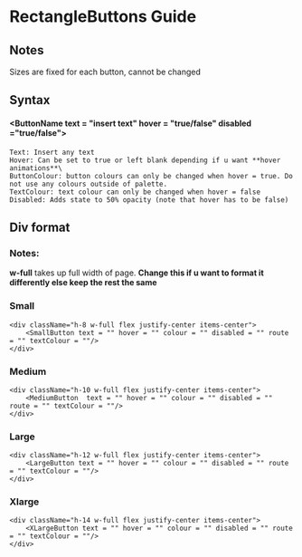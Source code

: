# RectangleButtons Guide

## Notes
Sizes are fixed for each button, cannot be changed

## Syntax
#### <**ButtonName** text = "insert text" hover = "true/false" disabled ="true/false"\>
````
Text: Insert any text
Hover: Can be set to true or left blank depending if u want **hover animations**\
ButtonColour: button colours can only be changed when hover = true. Do not use any colours outside of palette.
TextColour: text colour can only be changed when hover = false
Disabled: Adds state to 50% opacity (note that hover has to be false)
````

## Div format
### Notes:
**w-full** takes up full width of page. **Change this if u want to format it differently else keep the rest the same**

### Small
```
<div className="h-8 w-full flex justify-center items-center">
    <SmallButton text = "" hover = "" colour = "" disabled = "" route = "" textColour = ""/>
</div>
```
### Medium
```
<div className="h-10 w-full flex justify-center items-center">
    <MediumButton  text = "" hover = "" colour = "" disabled = "" route = "" textColour = ""/>
</div>
```
### Large
```
<div className="h-12 w-full flex justify-center items-center">
    <LargeButton text = "" hover = "" colour = "" disabled = "" route = "" textColour = ""/>
</div>
```
### Xlarge
```
<div className="h-14 w-full flex justify-center items-center">
    <XLargeButton text = "" hover = "" colour = "" disabled = "" route = "" textColour = ""/>
</div>
```







